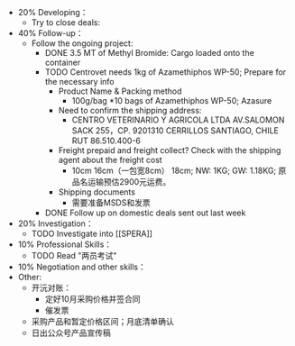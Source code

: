 - 20% Developing：
	- Try to close deals:
- 40% Follow-up：
	- Follow the ongoing project:
		- DONE 3.5 MT of Methyl Bromide: Cargo loaded onto the container
		- TODO Centrovet needs 1kg of Azamethiphos WP-50; Prepare for the necessary info
			- Product Name & Packing method
				- 100g/bag *10 bags of Azamethiphos WP-50; Azasure
			- Need to confirm the shipping address:
				- CENTRO VETERINARIO Y AGRICOLA LTDA
				  AV.SALOMON SACK 255，CP. 9201310 CERRILLOS SANTIAGO, CHILE
				  RUT 86.510.400-6
			- Freight prepaid and freight collect? Check with the shipping agent about the freight cost
				- 10cm 16cm（一包宽8cm） 18cm; NW: 1KG; GW: 1.18KG; 原品名运输预估2900元运费。
			- Shipping documents
				- 需要准备MSDS和发票
		- DONE Follow up on domestic deals sent out last week
- 20% Investigation：
	- TODO Investigate into [[SPERA]]
- 10% Professional Skills：
	- TODO Read "两员考试"
- 10% Negotiation and other skills：
- Other:
	- 开沅对账：
		- 定好10月采购价格并签合同
		- 催发票
	- 采购产品和暂定价格区间；月底清单确认
	- 日出公众号产品宣传稿